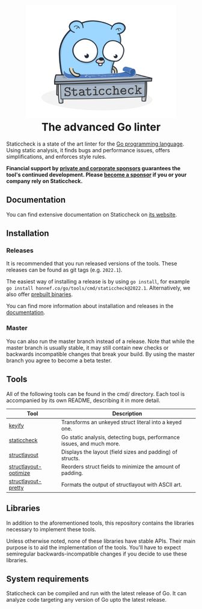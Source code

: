 <div align="center">
	<h1><img alt="Staticcheck logo" src="/images/logo.svg" height="300" /><br />
		The advanced Go linter
	</h1>
</div>

Staticcheck is a state of the art linter for the [Go programming
language](https://go.dev/). Using static analysis, it finds bugs and performance issues,
offers simplifications, and enforces style rules.

**Financial support by [private and corporate sponsors](https://staticcheck.dev/sponsors) guarantees the tool's continued development.
Please [become a sponsor](https://github.com/users/dominikh/sponsorship) if you or your company rely on Staticcheck.**


## Documentation

You can find extensive documentation on Staticcheck on [its website](https://staticcheck.dev/docs/).

## Installation

### Releases

It is recommended that you run released versions of the tools.
These releases can be found as git tags (e.g. `2022.1`).

The easiest way of installing a release is by using `go install`, for example `go install honnef.co/go/tools/cmd/staticcheck@2022.1`.
Alternatively, we also offer [prebuilt binaries](https://github.com/dominikh/go-tools/releases).

You can find more information about installation and releases in the [documentation](https://staticcheck.dev/docs/getting-started/).

### Master

You can also run the master branch instead of a release. Note that
while the master branch is usually stable, it may still contain new
checks or backwards incompatible changes that break your build. By
using the master branch you agree to become a beta tester.

## Tools

All of the following tools can be found in the cmd/ directory. Each
tool is accompanied by its own README, describing it in more detail.

| Tool                                               | Description                                                             |
|----------------------------------------------------|-------------------------------------------------------------------------|
| [keyify](cmd/keyify/)                              | Transforms an unkeyed struct literal into a keyed one.                  |
| [staticcheck](cmd/staticcheck/)                    | Go static analysis, detecting bugs, performance issues, and much more. |
| [structlayout](cmd/structlayout/)                  | Displays the layout (field sizes and padding) of structs.               |
| [structlayout-optimize](cmd/structlayout-optimize) | Reorders struct fields to minimize the amount of padding.               |
| [structlayout-pretty](cmd/structlayout-pretty)     | Formats the output of structlayout with ASCII art.                      |

## Libraries

In addition to the aforementioned tools, this repository contains the
libraries necessary to implement these tools.

Unless otherwise noted, none of these libraries have stable APIs.
Their main purpose is to aid the implementation of the tools.
You'll have to expect semiregular backwards-incompatible changes if you decide to use these libraries.

## System requirements

Staticcheck can be compiled and run with the latest release of Go. It can analyze code targeting any version of Go upto
the latest release.
